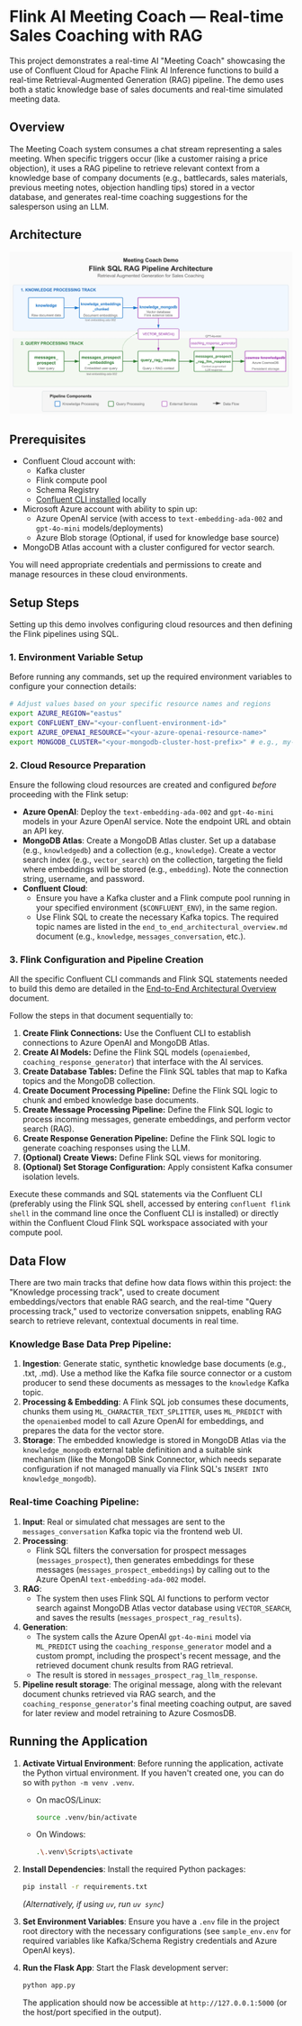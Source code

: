 # Flink AI Meeting Coach — Real-time Sales Coaching with RAG

This project demonstrates a real-time AI "Meeting Coach" showcasing the use of Confluent Cloud for Apache Flink AI Inference functions to build a real-time Retrieval-Augmented Generation (RAG) pipeline. The demo uses both a static knowledge base of sales documents and real-time simulated meeting data.

## Overview

The Meeting Coach system consumes a chat stream representing a sales meeting. When specific triggers occur (like a customer raising a price objection), it uses a RAG pipeline to retrieve relevant context from a knowledge base of company documents (e.g., battlecards, sales materials, previous meeting notes, objection handling tips) stored in a vector database, and generates real-time coaching suggestions for the salesperson using an LLM.

## Architecture
![Architecture Diagram](docs/architecture/Architecture%20Diagram.jpg)

## Prerequisites

- Confluent Cloud account with:
  - Kafka cluster
  - Flink compute pool
  - Schema Registry
  - [Confluent CLI installed](https://docs.confluent.io/confluent-cli/current/install.html) locally
- Microsoft Azure account with ability to spin up:
  - Azure OpenAI service (with access to `text-embedding-ada-002` and `gpt-4o-mini` models/deployments)
  - Azure Blob storage (Optional, if used for knowledge base source)
- MongoDB Atlas account with a cluster configured for vector search.

You will need appropriate credentials and permissions to create and manage resources in these cloud environments.

## Setup Steps

Setting up this demo involves configuring cloud resources and then defining the Flink pipelines using SQL.

### 1. Environment Variable Setup

Before running any commands, set up the required environment variables to configure your connection details:

```bash
# Adjust values based on your specific resource names and regions
export AZURE_REGION="eastus"
export CONFLUENT_ENV="<your-confluent-environment-id>"
export AZURE_OPENAI_RESOURCE="<your-azure-openai-resource-name>"
export MONGODB_CLUSTER="<your-mongodb-cluster-host-prefix>" # e.g., my-cluster.abcde
```

### 2. Cloud Resource Preparation

Ensure the following cloud resources are created and configured *before* proceeding with the Flink setup:

- **Azure OpenAI**: Deploy the `text-embedding-ada-002` and `gpt-4o-mini` models in your Azure OpenAI service. Note the endpoint URL and obtain an API key.
- **MongoDB Atlas**: Create a MongoDB Atlas cluster. Set up a database (e.g., `knowledgedb`) and a collection (e.g., `knowledge`). Create a vector search index (e.g., `vector_search`) on the collection, targeting the field where embeddings will be stored (e.g., `embedding`). Note the connection string, username, and password.
- **Confluent Cloud**:
    - Ensure you have a Kafka cluster and a Flink compute pool running in your specified environment (`$CONFLUENT_ENV`), in the same region.
    - Use Flink SQL to create the necessary Kafka topics. The required topic names are listed in the `end_to_end_architectural_overview.md` document (e.g., `knowledge`, `messages_conversation`, etc.).

### 3. Flink Configuration and Pipeline Creation

All the specific Confluent CLI commands and Flink SQL statements needed to build this demo are detailed in the [End-to-End Architectural Overview](end_to_end_architectural_overview.md) document.

Follow the steps in that document sequentially to:

1.  **Create Flink Connections:** Use the Confluent CLI to establish connections to Azure OpenAI and MongoDB Atlas.
2.  **Create AI Models:** Define the Flink SQL models (`openaiembed`, `coaching_response_generator`) that interface with the AI services.
3.  **Create Database Tables:** Define the Flink SQL tables that map to Kafka topics and the MongoDB collection.
4.  **Create Document Processing Pipeline:** Define the Flink SQL logic to chunk and embed knowledge base documents.
5.  **Create Message Processing Pipeline:** Define the Flink SQL logic to process incoming messages, generate embeddings, and perform vector search (RAG).
6.  **Create Response Generation Pipeline:** Define the Flink SQL logic to generate coaching responses using the LLM.
7.  **(Optional) Create Views:** Define Flink SQL views for monitoring.
8.  **(Optional) Set Storage Configuration:** Apply consistent Kafka consumer isolation levels.

Execute these commands and SQL statements via the Confluent CLI (preferably using the Flink SQL shell, accessed by entering `confluent flink shell` in the command line once the Confluent CLI is installed) or directly within the Confluent Cloud Flink SQL workspace associated with your compute pool.

## Data Flow
There are two main tracks that define how data flows within this project: the "Knowledge processing track", used to create document embeddings/vectors that enable RAG search, and the real-time "Query processing track," used to vectorize conversation snippets, enabling RAG search to retrieve relevant, contextual documents in real time.

### Knowledge Base Data Prep Pipeline:

1.  **Ingestion**: Generate static, synthetic knowledge base documents (e.g., .txt, .md). Use a method like the Kafka file source connector or a custom producer to send these documents as messages to the `knowledge` Kafka topic.
2.  **Processing & Embedding**: A Flink SQL job consumes these documents, chunks them using `ML_CHARACTER_TEXT_SPLITTER`, uses `ML_PREDICT` with the `openaiembed` model to call Azure OpenAI for embeddings, and prepares the data for the vector store.
3.  **Storage**: The embedded knowledge is stored in MongoDB Atlas via the `knowledge_mongodb` external table definition and a suitable sink mechanism (like the MongoDB Sink Connector, which needs separate configuration if not managed manually via Flink SQL's `INSERT INTO knowledge_mongodb`).

### Real-time Coaching Pipeline:

1.  **Input**: Real or simulated chat messages are sent to the `messages_conversation` Kafka topic via the frontend web UI.
2.  **Processing**:
    - Flink SQL filters the conversation for prospect messages (`messages_prospect`), then generates embeddings for these messages (`messages_prospect_embeddings`) by calling out to the Azure OpenAI `text-embedding-ada-002` model.
3.  **RAG**:
    - The system then uses Flink SQL AI functions to perform vector search against MongoDB Atlas vector database using `VECTOR_SEARCH`, and saves the results (`messages_prospect_rag_results`).
4.  **Generation**:
    - The system calls the Azure OpenAI `gpt-4o-mini` model via `ML_PREDICT` using the `coaching_response_generator` model and a custom prompt, including the prospect's recent message, and the retrieved document chunk results from RAG retrieval.
    - The result is stored in `messages_prospect_rag_llm_response`.
5.  **Pipeline result storage**: The original message, along with the relevant document chunks retrieved via RAG search, and the `coaching_response_generator`'s final meeting coaching output, are saved for later review and model retraining to Azure CosmosDB.

## Running the Application

1.  **Activate Virtual Environment**: 
    Before running the application, activate the Python virtual environment. If you haven't created one, you can do so with `python -m venv .venv`.

    *   On macOS/Linux:
        ```bash
        source .venv/bin/activate
        ```
    *   On Windows:
        ```bash
        .\.venv\Scripts\activate
        ```

2.  **Install Dependencies**:
    Install the required Python packages:
    ```bash
    pip install -r requirements.txt
    ```
    *(Alternatively, if using `uv`, run `uv sync`)*

3.  **Set Environment Variables**:
    Ensure you have a `.env` file in the project root directory with the necessary configurations (see `sample_env.env` for required variables like Kafka/Schema Registry credentials and Azure OpenAI keys).

4.  **Run the Flask App**:
    Start the Flask development server:
    ```bash
    python app.py
    ```
    The application should now be accessible at `http://127.0.0.1:5000` (or the host/port specified in the output).
